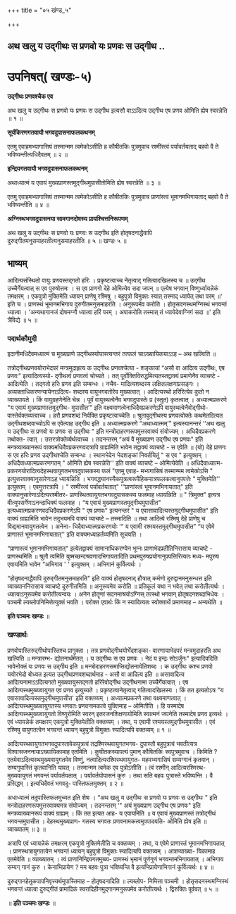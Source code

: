 +++
title = "०५ खंण्ड_५"

+++


## अथ खलु य उद्गीथः स प्रणवो यः प्रणवः स उद्गीथ ..

# **उपनिषत्( खण्डः-५)**

**उद्गीथः प्रणवश्चैक एव**

अथ खलु य उद्गीथः स प्रणवो यः प्रणवः स उद्गीथ इत्यसौ वाऽऽदित्य उद्गीथ एष प्रणव ओमिति ह्येष स्वरन्नेति ॥ १ ॥

**सूर्यकिरणगतवायौ भगवदुपासनाफलकथनम्**

एतमु एवाहमभ्यागासिषं तस्मान्मम त्वमेकोऽसीति ह कौषीतकिः पुत्रमुवाच रश्मींस्त्वं पर्यावर्तयताद् बहवो वै ते भविष्यन्तीत्यधिदैवतम् ॥ २ ॥

**इन्द्रियगतवायौ भगवदुपासनाफलकथनम्**

अथाध्यात्मं य एवायं मुख्यप्राणस्तमुद्गीथमुपासीतोमिति ह्येष स्वरन्नेति ॥ ३ ॥

एतमु एवाहमभ्यागासिषं तस्मान्मम त्वमेकोऽसीति ह कौषीतकिः पुत्रमुवाच प्राणांस्त्वं भूमानमभिगायताद् बहवो वै ते भविष्यन्तीति ॥ ४ ॥

**अग्निस्थभगवदुपासनया सामगानदोषस्य प्रायश्चित्तनिरूपणम्**

अथ खलु य उद्गीथः स प्रणवो यः प्रणवः स उद्गीथ इति होतृषदनाद्धैवापि दुरुद्गीतमनुसमाहरतीत्यनुसमाहरतीति ॥ ५ ॥ खण्डः ५ ॥

## **भाष्यम्**

आदित्यसंस्थितो वायुः प्रणवस्तद्गतो हरिः । प्रकृष्टत्वाच्च नेतृत्वाद् गतित्वादखिलस्य च ॥ उद्गीथ उच्चैर्गेयत्वात् स एव पुरुषोत्तमः । स एव प्राणगो देहे ओमित्येव सदा जपन् ॥ एत्येष भगवान् विष्णुर्ध्यायन्नेकं तमक्षरम् । एकपुत्रो मुक्तिमेति ध्यायन् प्राणेषु रश्मिषु । बहुपुत्रो विमुक्तः स्यात् तस्माद् ध्यायेत् तथा परम् ॥' इति च । प्राणस्थं भूमानमभिगाय दुरुगीतमनुसमाहरति । अनुरूपमेव करोति । होतृसदनस्थमग्निस्थं भगवन्तं ध्यात्वा । 'अन्यथागानजं दोषमग्नौ ध्यात्वा हरिं परम् । अपाकरोति तस्मात् तं ध्यायेदेवाग्निगं सदा ॥' इति त्रैविद्ये ॥ ५ ॥

### पदार्थकौमुदी

इदानीमधिदैवमध्यात्मं च मुख्यप्राणे उद्गीथस्योपास्त्यन्तरं तत्फलं चाऽख्यायिकयाऽऽह – अथ खल्विति ॥

तत्रोद्गीथप्रणवयोराभेदपरं मन्त्रमुदाहृत्य क उद्गीथः प्रणवश्चेत्या - शङ्कायां “असौ वा आदित्य उद्गीथः, एष प्रणवः" इत्यादित्यस्यो- द्गीथत्वं प्रणवत्वं चोच्यते । तत् पूर्वोक्तिविरुद्धमित्यतस्तद्वाक्यं प्रमाणेनैव व्याचष्टे - आदित्येति । तद्गतो हरिः प्रणव इति सम्बन्धः । नचैव- मादित्यशब्दस्य लक्षितलक्षणाप्रसङ्गः । अव्यक्ताधिकरणन्यायेनाऽदित्य- शब्दस्य वायुभगवतोरेव मुख्यत्वात् । आदित्यस्थो हरिरित्येव कुतो न व्याख्यायते । किं वायुग्रहणेनेति चेन्न । पूर्वं वायुस्थत्वेनैव भगवदुपास्तेः प्र (स्तुत) कृतत्वात् । अध्यात्मप्रकरणे "य एवायं मुख्यप्राणस्तमुद्गीथ- मुपासीत’” इति वक्ष्यमाणत्वेनाधिदैवप्रकरणेऽपि वायुस्थत्वेनैवोद्गीथो- पास्तेर्वक्तव्यत्वाच्च । हरौ प्रणवशब्दं निर्वक्ति प्रकृष्टत्वाच्चेति ॥ श्रुतावुद्गीथस्य प्रणवत्वोक्तेः कथमेतदित्यत उद्गीथशब्दवाच्योऽपि स एवेत्याह उद्गीथ इति ॥ अध्यात्मप्रकरणे “अथाध्यात्मम्’” इत्यस्यानन्तरं ‘‘अथ खलु य उद्गीथः स प्रणवो यः प्रणवः स उद्गीथः " इति मन्त्रोदाहरणरूपमुत्तरवाक्यं संयोज्यम् । अधिदैवप्रकरणे तथोक्त- त्वात् । उत्तरत्रोक्तेर्व्यर्थत्वाच्च । तदनन्तरम् “अयं वै मुख्यप्राण उद्गीथ एष प्रणवः” इति मन्त्रव्याख्यानरूपं वाक्यमधिदैवप्रकरणवदत्रापि ग्राह्यमिति भावेन तद्वाक्यं व्याचष्टे - स एवेति ॥ (यो) देहे प्राणगः स एव हरिः प्रणव उद्गीथश्चेति सम्बन्धः । स्थानभेदेन भेदशङ्कां निवर्तयितुं " स एव " इत्युक्तम् । अधिदैवाध्यात्मप्रकरणगतम् " ओमिति ह्येष स्वरन्नेति'' इति वाक्यं व्याचष्टे – ओमित्येवेति ॥ अधिदैवाध्यात्म- प्रकरणयोरादित्यदेहस्थवायुगतभगवदुपासकस्य फलं "एतमु एवाह- मभ्यगासिषं तस्मान्मम त्वमेकोऽसि " इत्युत्तरवाक्यानुसारेणाऽह ध्यायन्निति । भगवद्ध्यानस्यैकपुत्रत्वरूपैहिकमात्रफलकत्वानुपपत्तेः " मुक्तिमेति'' इत्युक्तम् । एवमुत्तरत्रापि । " रश्मींस्त्वं पर्यावर्तयतात्" ‘“प्राणांस्त्वं भूमानमभिगायतात्" इति वाक्यानुसारेणाऽदित्यरश्मीतर- प्राणस्थितवायुगतभगवदुपासकस्य फलमाह ध्यायन्निति ॥ " त्रिमुक्त" इत्यत्र वीत्युपसर्गेणाऽनन्दाधिक्यं फलमाह । “य एवायं मुख्यप्राणस्तमुद्गीथमुपासीत" इत्यध्यात्मप्रकरणवदधिदैवप्रकरणेऽपि " एष प्रणवः" इत्यनन्तरं " य एवासावादित्यस्तमुद्गीथमुपासीत" इति वाक्यं ग्राह्यमिति भावेन तदुभयमपि वाक्यं व्याचष्टे – तस्मादिति ॥ तथा आदित्ये रश्मिषु देहे प्राणेषु च विद्यमानवायुगतत्वेन । अनेना- धिदैवाध्यात्मप्रकरणयोः ‘“ य एवामी रश्मयस्तमुद्गीथमुपासीत” “य एवेमे प्राणास्तं भूमानमभिगायतात्'' इति वाक्यमध्याहर्तव्यमिति सूचयति ।

“प्राणास्त्वं भूमानमभिगायतात्" इत्येतद्वाक्यं सामानाधिकरण्येन भूम्नः प्राणाभेदप्रतीतिनिरासाय व्याचष्टे - प्राणस्थमिति ॥ श्रुतौ त्वमिति युष्मच्छन्दश्रवणादभिगायतादिति प्रथमपुरुषप्रयोगानुपपत्तिरित्यतः मध्य- मपुरुष एवायमिति भावेन “अभिगाय ' ' इत्युक्तम् । अभिगानं कुर्वित्यर्थः ।

“होतृषदनाद्धैवापि दुरुद्गीतमनुसमाहरति" इति वाक्यं होतृषदनाद् हौत्रात् कर्मणो दुरुद्वानमनुसन्धत्त इति व्याख्याननिरासाय व्याचष्टे दुरुगीतमिति ॥ अनुरूपमेव करोति ॥ प्रतिकूलं यथा न भवेत् तथा करोतीत्यर्थः । ध्यात्वाऽनुरूपमेव करोतीत्यन्वयः । अनेन होतॄणां सदनमाश्रयोऽग्निस् तत्स्थो भगवान् होतृषदनशब्दाभिधेयः । पञ्चमी ल्यब्लोपनिमित्तेत्युक्तं भवति । परोक्त एवार्थः किं न स्यादित्यतः स्वोक्तार्थे प्रमाणमाह – अन्यथेति ॥

**इति पञ्चमः खण्डः** ॥

### **खण्डार्थः**

प्रणवोपास्तिरुद्गीथोपास्तिश्च प्रागुक्ता । तत्र प्रणवोद्गीथयोर्भेदशङ्का- वारणायाभेदपरं मन्त्रमुदाहरति अथ खल्विति ॥ मन्त्रारम्भ- द्योतनार्थमेतत् । य उद्गीथः स एव प्रणवः । नेदं य इन्द्रः सोऽर्जुनः" इत्यादिवदिति भावेनोक्तं यः प्रणवः स उद्गीथ इति ॥ मन्त्रोदाहरणसमाप्तिद्योतनायेतिशब्दः । क उद्गीथः कश्च प्रणवो ययोरभेदो बोध्यत इत्यत उद्गीथप्रणवशब्दार्थमाह - असौ वा आदित्य इति ॥ असावादित्य आदित्यनामाऽऽदित्यगतो मुख्यवायुस्तद्गतो हरिरेवोद्गीथ उद्गीथनामा उच्चैर्गेयत्वात् । एष आदित्यस्थमुख्यवायुगत एव प्रणव इत्युच्यते । प्रकृष्टत्वानेतृत्वाद् गतित्वादखिलस्य । किं तत इत्यतोऽत्र "य एवासावादित्यस्तमुद्गीथमुपासीत' इति वक्तव्यम् । अध्यात्मप्रकरणे तथा वक्ष्यमाणत्वात् । आदित्यस्थमुख्यवायुगतस्य भगवतः प्रणवनामकत्वे युक्तिमाह – ओमितीति । हि यस्मादेष आदित्यस्थमुख्यवायुगतो विष्णुरोमिति स्वरन् इतरजनशिक्षणायोमिति स्वात्मनं जपनेति तस्मादेष प्रणव इत्यर्थः । एवं ध्यायन्नेकं तमक्षरम् एकपुत्रो मुक्तिमेतीति वक्तव्यम् । तथा, य एवामी रश्मयस्तमुद्गीथमुपासीत । एवं रश्मिषु वायुगतत्वेन भगवन्तं ध्यायन् बहुपुत्रो विमुक्तः स्यादित्यपि वक्तव्यम् ॥ १ ॥

आदित्यस्थवायुगतभगवदुपास्तावेकपुत्रत्वं तद्रश्मिस्थवायुगतभगव- दुपास्तौ बहुपुत्रत्वं भवतीत्यत्र विश्वासजननायाऽख्यायिकामाह एतमिति । कुषीतकस्यापत्यं पुमान् कौषितकिः स्वपुत्रमुवाच । किमिति ? एतमेवाऽदित्यस्थमुख्यवायुगतमेव विष्णुं, नत्वादित्यरश्मिस्थवायुगत- महमभ्यगासिषं सम्यग्गानं कृतवान् । सम्यगुपास्तिं कृतवानिति यावत् । तस्मान्मम त्वमेक एव पुत्रोऽसीति । त्वं रश्मीन् आदित्यरश्मिस्थ- मुख्यवायुगतं भगवन्तं पर्यावर्तयतात् । पर्यावर्तयोपासनं कुरु । तथा सति बहवः पुत्रास्ते भविष्यन्ति । वै प्रसिद्धम् । इत्यधिदैवतं भगवदु- पास्तिफलमुक्तम् ॥ २ ॥

अधाध्यात्मं तदुपास्तिफलमुच्यत इति शेषः । “अथ खलु य उद्गीथः स प्रणवो यः प्रणवः स उद्गीथः " इति मन्त्रोदाहरणरूपमुत्तरवाक्यमत्र संयोज्यम् । तदनन्तरम् ‘" अयं मुख्यप्राण उद्गीथ एष प्रणवः" इति मन्त्रव्याख्यानरूपं वाक्यं ग्राह्यम् । किं तत इत्यत आह- य एवायमिति ॥ य एवायं मुख्यप्राणस्तं तत्रोद्गीथं भगवन्तमुपासीत । देहस्थमुख्यप्राण- गतस्य भगवतः प्रणवनामकत्वमुपपादयति- ओमिति ह्येष इति ॥ व्याख्यातम् ॥ ३ ॥

अत्रापि एवं ध्यायन्नेकं तमक्षरम् एकपुत्रो मुक्तिमेतीति च वक्तव्यम् । तथा, य एवेमे प्राणास्तं भूमानमभिगायतात् । प्राणस्थत्रायुगतत्वेन भगवन्तं ध्यायन् बहुपुत्रो विमुक्तः स्यादित्यपि वक्तव्यम् । अत्राप्याख्या- यिकामाह एतमेवेति ॥ व्याख्यातम् । त्वं प्राणानिन्द्रियगतमुख्य- प्राणस्थं भृमानं पूर्णगुणं भगवन्तमभिगायतात् । अभिगाय सम्यग् गानं कुरु । केनाभिप्रायेण ? मम बहवः पुत्रा भविष्यन्ति वै इत्यभिप्रायेणाभिगानं कुर्वित्यर्थः ॥ ४ ॥

दुरुद्गानहेतुकपापनिवृत्त्यर्थमुपास्तिमाह – होतृषदनादिति ॥ ल्यब्लोप- निमित्ता पञ्चमी । होतृसदनस्थमग्निस्थं भगवन्तं ध्यात्वा दुरुद्गीतं प्रामादिकं स्वरादिहीनमुद्गानमनुरूपमेव करोतीत्यर्थः । द्विरुक्तिः पूर्ववत् ॥ ५ ॥

॥ **इति पञ्चमः खण्डः** ॥

